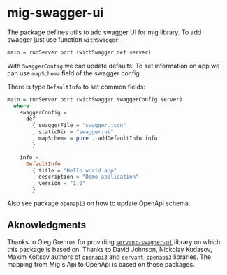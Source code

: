 # mig-swagger-ui

The package defines utils to add swagger UI for mig library.
To add swagger just use function `withSwagger`:

```haskell
main = runServer port (withSwagger def server)
```

With `SwaggerConfig` we can update defaults.
To set information on app we can use `mapSchema` field of the swagger config.

There is type `DefaultInfo` to set common fields:

```haskell
main = runServer port (withSwagger swaggerConfig server)
  where
    swaggerConfig =
      def
        { swaggerFile = "swagger.json"
        , staticDir = "swagger-ui"
        , mapSchema = pure . addDefaultInfo info
        }

    info =
      DefaultInfo
        { title = "Hello world app"
        , description = "Demo application"
        , version = "1.0"
        }
```

Also see package `openapi3` on how to update OpenApi schema.

## Aknowledgments 

Thanks to Oleg Grenrus for providing [`servant-swagger-ui`](https://hackage.haskell.org/package/servant-swagger-ui) library
on which this package is based on. 
Thanks to David Johnson, Nickolay Kudasov, Maxim Koltsov authors of [`openapi3`](https://hackage.haskell.org/package/openapi3)
and [`servant-openapi3`](https://hackage.haskell.org/package/servant-openapi3) libraries. The mapping from Mig's Api to OpenApi 
is based on those packages.
